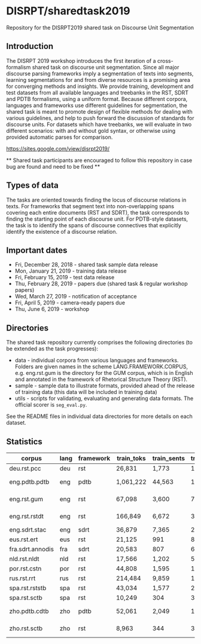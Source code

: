 # DISRPT/sharedtask2019

Repository for the DISRPT2019 shared task on Discourse Unit Segmentation

## Introduction

The DISRPT 2019 workshop introduces the first iteration of a cross-formalism shared task on discourse unit segmentation. Since all major discourse parsing frameworks imply a segmentation of texts into segments, learning segmentations for and from diverse resources is a promising area for converging methods and insights. We provide training, development and test datasets from all available languages and treebanks in the RST, SDRT and PDTB formalisms, using a uniform format. Because different corpora, languages and frameworks use different guidelines for segmentation, the shared task is meant to promote design of flexible methods for dealing with various guidelines, and help to push forward the discussion of standards for discourse units. For datasets which have treebanks, we will evaluate in two different scenarios: with and without gold syntax, or otherwise using provided automatic parses for comparison.

https://sites.google.com/view/disrpt2019/

** Shared task participants are encouraged to follow this repository in case bug are found and need to be fixed ** 

## Types of data

The tasks are oriented towards finding the locus of discourse relations in texts. For frameworks that segment text into non-overlapping spans covering each entire documents (RST and SDRT), the task corresponds to finding the starting point of each discourse unit. For PDTB-style datasets, the task is to identify the spans of discourse connectives that explicitly identify the existence of a discourse relation.

## Important dates

  * Fri, December 28, 2018 - shared task sample data release
  * Mon, January 21, 2019 - training data release
  * Fri, February 15, 2019 - test data release
  * Thu, February 28, 2019 - papers due (shared task & regular workshop papers)
  * Wed, March 27, 2019 - notification of acceptance
  * Fri, April 5, 2019 - camera-ready papers due
  * Thu, June 6, 2019 - workshop

## Directories

The shared task repository currently comprises the following directories (to be extended as the task progresses):

  * data - individual corpora from various languages and frameworks. Folders are given names in the scheme LANG.FRAMEWORK.CORPUS, e.g. eng.rst.gum is the directory for the GUM corpus, which is in English and annotated in the framework of Rhetorical Structure Theory (RST).
  * sample - sample data to illustrate formats, provided ahead of the release of training data (this data will be included in training data)
  * utils - scripts for validating, evaluating and generating data formats. The official scorer is `seg_eval.py`.

See the README files in individual data directories for more details on each dataset.

## Statistics

| corpus | lang | framework | train_toks | train_sents | train_docs | dev_toks | dev_sents | dev_docs | total_sents_notest | total_toks_notest | total_docs_notest | seg_style | underscored | SpaceAfter | syntax | has_multitoks |
| ----- | ----- | ----- | ----- | ----- | ----- | ----- | ----- | ----- | ----- | ----- | ----- | ----- | ----- | ----- | ----- | ----- |
| deu.rst.pcc | deu | rst | 26,831 | 1,773 | 142 | 3,152 | 207 | 17 | 1,980 | 29,983 | 159 | EDU | no | no | UD | no |
| eng.pdtb.pdtb | eng | pdtb | 1,061,222 | 44,563 | 1,992 | 39,768 | 1,703 | 79 | 46,266 | 1,100,990 | 2,071 | Conn | yes | no | UD (gold) | no |
| eng.rst.gum | eng | rst | 67,098 | 3,600 | 78 | 15,593 | 784 | 18 | 4,384 | 82,691 | 96 | EDU | no | yes | UD (gold) | no |
| eng.rst.rstdt | eng | rst | 166,849 | 6,672 | 309 | 17,309 | 717 | 38 | 7,389 | 184,158 | 347 | EDU | yes | no | UD (gold) | no |
| eng.sdrt.stac | eng | sdrt | 36,879 | 7,365 | 29 | 4,787 | 941 | 6 | 8,306 | 41,666 | 35 | EDU | no | no | UD | no |
| eus.rst.ert | eus | rst | 21,125 | 991 | 84 | 7,533 | 350 | 28 | 1,341 | 28,658 | 112 | EDU | no | no | other | no |
| fra.sdrt.annodis | fra | sdrt | 20,583 | 807 | 64 | 4,467 | 208 | 11 | 1,015 | 25,050 | 75 | EDU | no | no | UD | no |
| nld.rst.nldt | nld | rst | 17,566 | 1,202 | 56 | 3,789 | 257 | 12 | 1,459 | 21,355 | 68 | EDU | no | no | UD | no |
| por.rst.cstn | por | rst | 44,808 | 1,595 | 110 | 6,233 | 232 | 14 | 1,827 | 51,041 | 124 | EDU | no | yes | UD | yes |
| rus.rst.rrt | rus | rst | 214,484 | 9,859 | 140 | 29,412 | 1,327 | 19 | 11,186 | 243,896 | 159 | EDU | no | no | UD | no |
| spa.rst.rststb | spa | rst | 43,034 | 1,577 | 203 | 7,531 | 256 | 32 | 1,833 | 50,565 | 235 | EDU | no | no | UD | no |
| spa.rst.sctb | spa | rst | 10,249 | 304 | 32 | 2,450 | 74 | 9 | 378 | 12,699 | 41 | EDU | no | no | UD | no |
| zho.pdtb.cdtb | zho | pdtb | 52,061 | 2,049 | 125 | 11,178 | 438 | 21 | 2,487 | 63,239 | 146 | Conn | yes | no | other (gold) | no |
| zho.rst.sctb | zho | rst | 8,963 | 344 | 32 | 2,104 | 87 | 9 | 431 | 11,067 | 41 | EDU | no | no | UD (V1) | no |